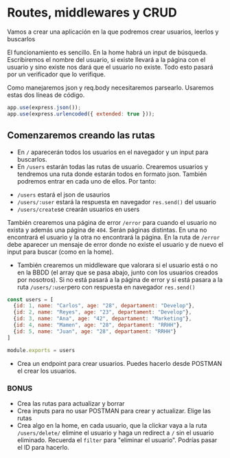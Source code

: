 # Routes, middlewares y CRUD
Vamos a crear una aplicación en la que podremos crear usuarios, leerlos y buscarlos

El funcionamiento es sencillo. En la home habrá un input de búsqueda. Escribiremos el nombre del usuario, si existe llevará a la página con el usuario y sino existe nos dará que el usuario no existe. Todo esto pasará por un verificador que lo verifique.

Como manejaremos json y req.body necesitaremos parsearlo. Usaremos estas dos líneas de código.

```js
app.use(express.json()); 
app.use(express.urlencoded({ extended: true }));
```

## Comenzaremos creando las rutas
- En `/` aparecerán todos los usuarios en el navegador y un input para buscarlos.
- En `/users` estarán todas las rutas de usuario. Crearemos usuarios y tendremos una ruta donde estarán todos en formato json. También podremos entrar en cada uno de ellos. Por tanto: 
* `/users` estará el json de usaurios
* `/users/:user` estará la respuesta en navegador `res.send()` del usuario
* `/users/create`se crearán usuarios en users

También crearemos una página de error `/error` para cuando el usuario no exista y además una página de `404`. Serán páginas distintas. En una no encontrará el usuario y la otra no encontrará la página.
En la ruta de `/error` debe aparecer un mensaje de error donde no existe el usuario y de nuevo el input para buscar (como en la home).

- También crearemos un middleware que valorara si el usuario está o no en la BBDD (el array que se pasa abajo, junto con los usuarios creados por nosotros). Si no está pasará a la página de error y si está pasara a la ruta `/users/:user`pero con respuesta en navegador `res.send()`

```js
const users = [
  {id: 1, name: "Carlos", age: "28", departament: "Develop"},
  {id: 2, name: "Reyes", age: "23", departament: "Develop"},
  {id: 3, name: "Ana", age: "42", departament: "Marketing"},
  {id: 4, name: "Mamen", age: "28", departament: "RRHH"},
  {id: 5, name: "Juan", age: "28", departament: "RRHH"}
]

module.exports = users
```

- Crea un endpoint para crear usuarios. Puedes hacerlo desde POSTMAN el crear los usuarios.

### BONUS
- Crea las rutas para actualizar y borrar
- Crea inputs para no usar POSTMAN para crear y actualizar. Elige las rutas
- Crea algo en la home, en cada usuario, que la clickar vaya a la ruta `/users/delete/` elimine el usuario y haga un redirect a `/` sin el usuario eliminado. Recuerda el `filter` para "eliminar el usuario". Podrías pasar el ID para hacerlo.